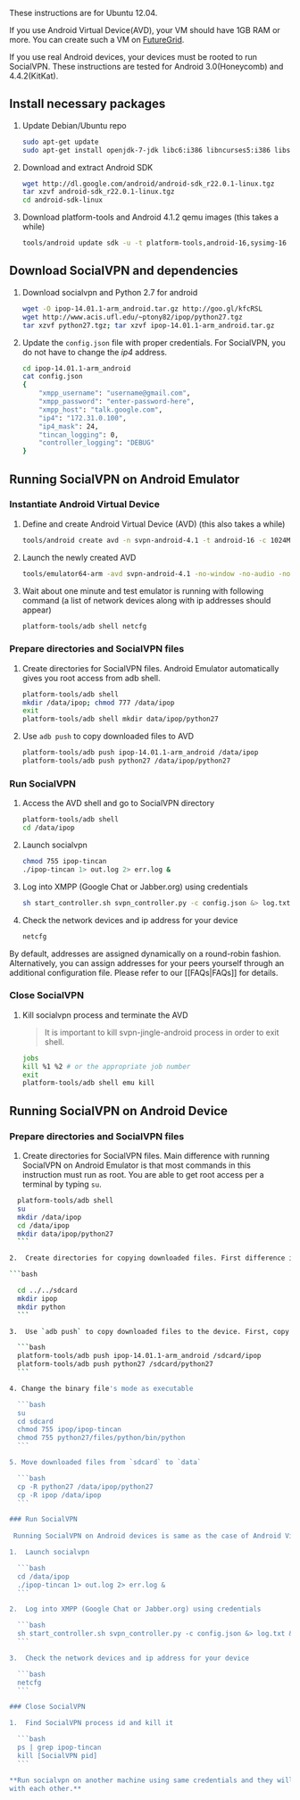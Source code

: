 These instructions are for Ubuntu 12.04. 

If you use Android Virtual Device(AVD), your VM should have 1GB RAM or more.
You can create such a VM on
[FutureGrid](http://manual.futuregrid.org/openstackgrizzly.html).

If you use real Android devices, your devices must be rooted to run SocialVPN.
These instructions are tested for Android 3.0(Honeycomb) and 4.4.2(KitKat).

## Install necessary packages

1.  Update Debian/Ubuntu repo

    ```bash
    sudo apt-get update
    sudo apt-get install openjdk-7-jdk libc6:i386 libncurses5:i386 libstdc++6:i386
    ```

2.  Download and extract Android SDK

    ```bash
    wget http://dl.google.com/android/android-sdk_r22.0.1-linux.tgz
    tar xzvf android-sdk_r22.0.1-linux.tgz
    cd android-sdk-linux
    ```

3.  Download platform-tools and Android 4.1.2 qemu images (this takes a while)

    ```bash
    tools/android update sdk -u -t platform-tools,android-16,sysimg-16
    ```

## Download SocialVPN and dependencies

1.  Download socialvpn and Python 2.7 for android

    ```bash
    wget -O ipop-14.01.1-arm_android.tar.gz http://goo.gl/kfcRSL
    wget http://www.acis.ufl.edu/~ptony82/ipop/python27.tgz
    tar xzvf python27.tgz; tar xzvf ipop-14.01.1-arm_android.tar.gz
    ```

2.  Update the `config.json` file with proper credentials. For SocialVPN, you
    do not have to change the *ip4* address.


    ```bash
    cd ipop-14.01.1-arm_android
    cat config.json
    {
        "xmpp_username": "username@gmail.com",
        "xmpp_password": "enter-password-here",
        "xmpp_host": "talk.google.com",
        "ip4": "172.31.0.100",
        "ip4_mask": 24,
        "tincan_logging": 0,
        "controller_logging": "DEBUG"
    }
    ```

## Running SocialVPN on Android Emulator
### Instantiate Android Virtual Device

1.  Define and create Android Virtual Device (AVD) (this also takes a while)

    ```bash
    tools/android create avd -n svpn-android-4.1 -t android-16 -c 1024M --abi armeabi-v7a
    ```

2.  Launch the newly created AVD

    ```bash
    tools/emulator64-arm -avd svpn-android-4.1 -no-window -no-audio -no-skin &> log.txt &
    ```

3.  Wait about one minute and test emulator is running with following command (a
    list of network devices along with ip addresses should appear)

    ```bash
    platform-tools/adb shell netcfg
    ```

### Prepare directories and SocialVPN files 
1.  Create directories for SocialVPN files. Android Emulator automatically gives you root access from adb shell.

    ```bash
    platform-tools/adb shell
    mkdir /data/ipop; chmod 777 /data/ipop
    exit
    platform-tools/adb shell mkdir data/ipop/python27
    ```

2.  Use `adb push` to copy downloaded files to AVD

    ```bash
    platform-tools/adb push ipop-14.01.1-arm_android /data/ipop
    platform-tools/adb push python27 /data/ipop/python27
    ```

### Run SocialVPN

1.  Access the AVD shell and go to SocialVPN directory

    ```bash
    platform-tools/adb shell
    cd /data/ipop
    ```

2.  Launch socialvpn

    ```bash
    chmod 755 ipop-tincan
    ./ipop-tincan 1> out.log 2> err.log &
    ```

3.  Log into XMPP (Google Chat or Jabber.org) using credentials

    ```bash
    sh start_controller.sh svpn_controller.py -c config.json &> log.txt &
    ```

4.  Check the network devices and ip address for your device

    ```bash
    netcfg
    ```

   By default, addresses are assigned dynamically on a round-robin fashion. Alternatively, you can assign addresses for your peers yourself through an additional configuration file. Please refer to our [[FAQs|FAQs]] for details.

### Close SocialVPN

1.  Kill socialvpn process and terminate the AVD

    >   It is important to kill svpn-jingle-android process in order to exit
    >   shell.

    ```bash
    jobs
    kill %1 %2 # or the appropriate job number
    exit
    platform-tools/adb shell emu kill
    ```

## Running SocialVPN on Android Device
### Prepare directories and SocialVPN files
1.  Create directories for SocialVPN files. Main difference with running SocialVPN on Android Emulator is that most commands in this instruction must run as root. You are able to get root access per a terminal by typing `su`.

  ```bash
    platform-tools/adb shell
    su
    mkdir /data/ipop
    cd /data/ipop
    mkdir data/ipop/python27
    ```

2.  Create directories for copying downloaded files. First difference is that every file copy into the device must be through `/sdcard`

 ```bash

    cd ../../sdcard
    mkdir ipop
    mkdir python
    ```

3.  Use `adb push` to copy downloaded files to the device. First, copy SocialVPN files to `sdcard/ipop` and `sdcard/python27`.

    ```bash
    platform-tools/adb push ipop-14.01.1-arm_android /sdcard/ipop
    platform-tools/adb push python27 /sdcard/python27
    ```

4. Change the binary file's mode as executable

    ```bash
    su
    cd sdcard
    chmod 755 ipop/ipop-tincan
    chmod 755 python27/files/python/bin/python
    ```

5. Move downloaded files from `sdcard` to `data`

    ```bash
    cp -R python27 /data/ipop/python27
    cp -R ipop /data/ipop
    ```

### Run SocialVPN
   
   Running SocialVPN on Android devices is same as the case of Android Virtual Device.

1.  Launch socialvpn

    ```bash
    cd /data/ipop
    ./ipop-tincan 1> out.log 2> err.log &
    ```

2.  Log into XMPP (Google Chat or Jabber.org) using credentials

    ```bash
    sh start_controller.sh svpn_controller.py -c config.json &> log.txt &
    ```

3.  Check the network devices and ip address for your device

    ```bash
    netcfg
    ```

### Close SocialVPN

1.  Find SocialVPN process id and kill it

    ```bash
    ps | grep ipop-tincan
    kill [SocialVPN pid]
    ```

**Run socialvpn on another machine using same credentials and they will connect
with each other.**